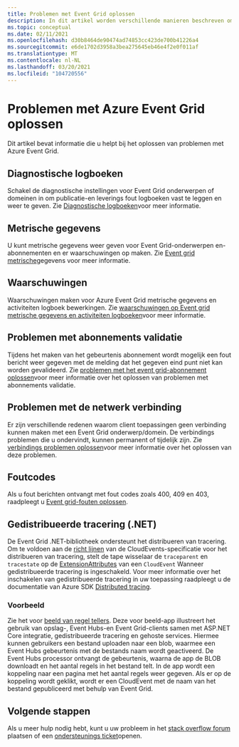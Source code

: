 ```yaml
---
title: Problemen met Event Grid oplossen
description: In dit artikel worden verschillende manieren beschreven om Azure Event Grid problemen op te lossen
ms.topic: conceptual
ms.date: 02/11/2021
ms.openlocfilehash: d30b8464de90474ad74853cc423de700b41226a4
ms.sourcegitcommit: e6de1702d3958a3bea275645eb46e4f2e0f011af
ms.translationtype: MT
ms.contentlocale: nl-NL
ms.lasthandoff: 03/20/2021
ms.locfileid: "104720556"
---
```

# <a name="troubleshoot-azure-event-grid-issues"></a>Problemen met Azure Event Grid oplossen
Dit artikel bevat informatie die u helpt bij het oplossen van problemen met Azure Event Grid. 

## <a name="diagnostic-logs"></a>Diagnostische logboeken
Schakel de diagnostische instellingen voor Event Grid onderwerpen of domeinen in om publicatie-en leverings fout logboeken vast te leggen en weer te geven. Zie [Diagnostische logboeken](enable-diagnostic-logs-topic.md)voor meer informatie.

## <a name="metrics"></a>Metrische gegevens
U kunt metrische gegevens weer geven voor Event Grid-onderwerpen en-abonnementen en er waarschuwingen op maken. Zie [Event grid metrische](monitor-event-delivery.md)gegevens voor meer informatie.

## <a name="alerts"></a>Waarschuwingen
Waarschuwingen maken voor Azure Event Grid metrische gegevens en activiteiten logboek bewerkingen. Zie [waarschuwingen op Event grid metrische gegevens en activiteiten logboeken](set-alerts.md)voor meer informatie.

## <a name="subscription-validation-issues"></a>Problemen met abonnements validatie
Tijdens het maken van het gebeurtenis abonnement wordt mogelijk een fout bericht weer gegeven met de melding dat het gegeven eind punt niet kan worden gevalideerd. Zie [problemen met het event grid-abonnement oplossen](troubleshoot-subscription-validation.md)voor meer informatie over het oplossen van problemen met abonnements validatie. 

## <a name="network-connectivity-issues"></a>Problemen met de netwerk verbinding
Er zijn verschillende redenen waarom client toepassingen geen verbinding kunnen maken met een Event Grid onderwerp/domein. De verbindings problemen die u ondervindt, kunnen permanent of tijdelijk zijn. Zie [verbindings problemen oplossen](troubleshoot-network-connectivity.md)voor meer informatie over het oplossen van deze problemen.

## <a name="error-codes"></a>Foutcodes
Als u fout berichten ontvangt met fout codes zoals 400, 409 en 403, raadpleegt u [Event grid-fouten oplossen](troubleshoot-errors.md). 

## <a name="distributed-tracing-net"></a>Gedistribueerde tracering (.NET)
De Event Grid .NET-bibliotheek ondersteunt het distribueren van tracering. Om te voldoen aan de [richt lijnen](https://github.com/cloudevents/spec/blob/master/extensions/distributed-tracing.md) van de CloudEvents-specificatie voor het distribueren van tracering, stelt de tape wisselaar de `traceparent` en `tracestate` op de [ExtensionAttributes](https://github.com/Azure/azure-sdk-for-net/tree/master/sdk/eventgrid/Azure.Messaging.EventGrid/src/Customization#L126) van een `CloudEvent` Wanneer gedistribueerde tracering is ingeschakeld. Voor meer informatie over het inschakelen van gedistribueerde tracering in uw toepassing raadpleegt u de documentatie van Azure SDK [Distributed tracing](https://github.com/Azure/azure-sdk-for-net/blob/master/sdk/core/Azure.Core/samples/Diagnostics.md#Distributed-tracing).

### <a name="sample"></a>Voorbeeld
Zie het voor [beeld van regel tellers](/samples/azure/azure-sdk-for-net/line-counter/). Deze voor beeld-app illustreert het gebruik van opslag-, Event Hubs-en Event Grid-clients samen met ASP.NET Core integratie, gedistribueerde tracering en gehoste services. Hiermee kunnen gebruikers een bestand uploaden naar een blob, waarmee een Event Hubs gebeurtenis met de bestands naam wordt geactiveerd. De Event Hubs processor ontvangt de gebeurtenis, waarna de app de BLOB downloadt en het aantal regels in het bestand telt. In de app wordt een koppeling naar een pagina met het aantal regels weer gegeven. Als er op de koppeling wordt geklikt, wordt er een CloudEvent met de naam van het bestand gepubliceerd met behulp van Event Grid.

## <a name="next-steps"></a>Volgende stappen
Als u meer hulp nodig hebt, kunt u uw probleem in het [stack overflow forum](https://stackoverflow.com/questions/tagged/azure-eventgrid) plaatsen of een [ondersteunings ticket](https://azure.microsoft.com/support/options/)openen. 
